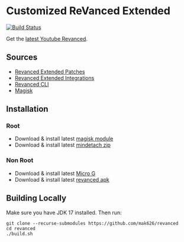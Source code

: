 # Customized ReVanced Extended

[![Build Status](https://github.com/mak626/revanced/actions/workflows/ci.yml/badge.svg)](https://github.com/mak626/revanced/actions/workflows/ci.yml)

Get the [latest Youtube Revanced](https://github.com/mak626/revanced/releases).

## Sources

- [Revanced Extended Patches](https://github.com/inotia00/revanced-patches)
- [Revanced Extended Integrations](https://github.com/inotia00/revanced-integrations)
- [Revanced CLI](https://github.com/j-hc/revanced-cli)
- [Magisk](https://github.com/j-hc/revanced-magisk-module)

## Installation

### Root

- Download & install latest [magisk module](https://github.com/mak626/revanced/releases/latest)
- Download & install latest [mindetach zip](https://github.com/mak626/revanced/releases/latest)

### Non Root

- Download & install latest [Micro G](https://github.com/inotia00/VancedMicroG/releases/latest/)
- Download & install latest [revanced apk](https://github.com/mak626/revanced/releases/latest)

## Building Locally

Make sure you have JDK 17 installed. Then run:

```console
git clone --recurse-submodules https://github.com/mak626/revanced
cd revanced
./build.sh
```

